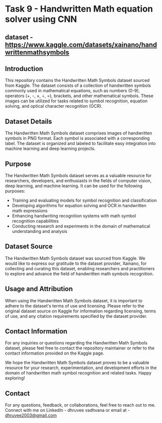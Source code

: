 
# Task 9 -  Handwritten Math equation solver using CNN 

## dataset - https://www.kaggle.com/datasets/xainano/handwrittenmathsymbols

## Introduction
This repository contains the Handwritten Math Symbols dataset sourced from Kaggle. The dataset consists of a collection of handwritten symbols commonly used in mathematical equations, such as numbers (0-9), operators (+, -, ×, ÷, =), brackets, and other mathematical symbols. These images can be utilized for tasks related to symbol recognition, equation solving, and optical character recognition (OCR).

## Dataset Details
The Handwritten Math Symbols dataset comprises images of handwritten symbols in PNG format. Each symbol is associated with a corresponding label. The dataset is organized and labeled to facilitate easy integration into machine learning and deep learning projects.

## Purpose
The Handwritten Math Symbols dataset serves as a valuable resource for researchers, developers, and enthusiasts in the fields of computer vision, deep learning, and machine learning. It can be used for the following purposes:

- Training and evaluating models for symbol recognition and classification
- Developing algorithms for equation solving and OCR in handwritten math expressions
- Enhancing handwriting recognition systems with math symbol recognition capabilities
- Conducting research and experiments in the domain of mathematical understanding and analysis

## Dataset Source
The Handwritten Math Symbols dataset was sourced from Kaggle. We would like to express our gratitude to the dataset provider, Xainano, for collecting and curating this dataset, enabling researchers and practitioners to explore and advance the field of handwritten math symbols recognition.

## Usage and Attribution
When using the Handwritten Math Symbols dataset, it is important to adhere to the dataset's terms of use and licensing. Please refer to the original dataset source on Kaggle for information regarding licensing, terms of use, and any citation requirements specified by the dataset provider.

## Contact Information
For any inquiries or questions regarding the Handwritten Math Symbols dataset, please feel free to contact the repository maintainer or refer to the contact information provided on the Kaggle page.

We hope the Handwritten Math Symbols dataset proves to be a valuable resource for your research, experimentation, and development efforts in the domain of handwritten math symbol recognition and related tasks. Happy exploring!

## Contact
For any questions, feedback, or collaborations, feel free to reach out to me. Connect with me on LinkedIn - dhruvee vadhvana or email at - dhruvee2003@gmail.com 
